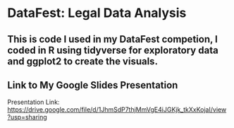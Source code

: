 # DataFest: Legal Data Analysis

This is code I used in my DataFest competion, I coded in R using tidyverse for exploratory data and ggplot2 to create the visuals.
---

## Link to My Google Slides Presentation
Presentation Link: https://drive.google.com/file/d/1JhmSdP7thjMmVgE4iJGKjk_tkXxKojaI/view?usp=sharing
